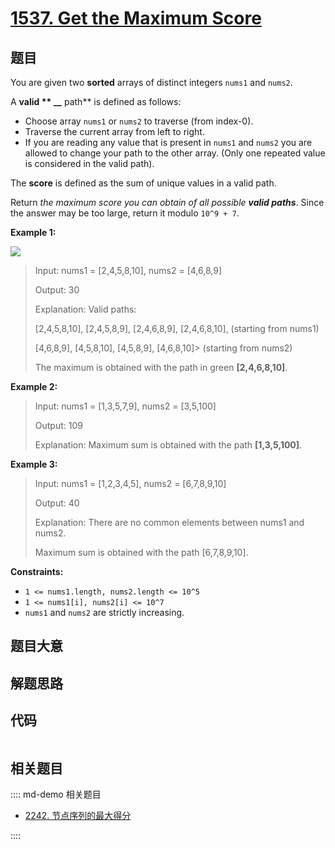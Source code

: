 # [1537. Get the Maximum Score](https://leetcode.com/problems/get-the-maximum-score/)

## 题目

You are given two **sorted** arrays of distinct integers `nums1` and `nums2`.

A **valid ** \_\_** path** is defined as follows:

- Choose array `nums1` or `nums2` to traverse (from index-0).
- Traverse the current array from left to right.
- If you are reading any value that is present in `nums1` and `nums2` you are allowed to change your path to the other array. (Only one repeated value is considered in the valid path).

The **score** is defined as the sum of unique values in a valid path.

Return _the maximum score you can obtain of all possible **valid paths**_.
Since the answer may be too large, return it modulo `10^9 + 7`.

**Example 1:**

![](https://assets.leetcode.com/uploads/2020/07/16/sample_1_1893.png)

> Input: nums1 = [2,4,5,8,10], nums2 = [4,6,8,9]
>
> Output: 30
>
> Explanation: Valid paths:
>
> [2,4,5,8,10], [2,4,5,8,9], [2,4,6,8,9], [2,4,6,8,10], (starting from nums1)
>
> [4,6,8,9], [4,5,8,10], [4,5,8,9], [4,6,8,10]>
> (starting from nums2)
>
> The maximum is obtained with the path in green **[2,4,6,8,10]**.

**Example 2:**

> Input: nums1 = [1,3,5,7,9], nums2 = [3,5,100]
>
> Output: 109
>
> Explanation: Maximum sum is obtained with the path **[1,3,5,100]**.

**Example 3:**

> Input: nums1 = [1,2,3,4,5], nums2 = [6,7,8,9,10]
>
> Output: 40
>
> Explanation: There are no common elements between nums1 and nums2.
>
> Maximum sum is obtained with the path [6,7,8,9,10].

**Constraints:**

- `1 <= nums1.length, nums2.length <= 10^5`
- `1 <= nums1[i], nums2[i] <= 10^7`
- `nums1` and `nums2` are strictly increasing.

## 题目大意

## 解题思路

## 代码

```javascript

```

## 相关题目

:::: md-demo 相关题目

- [2242. 节点序列的最大得分](https://leetcode.com/problems/maximum-score-of-a-node-sequence)

::::

